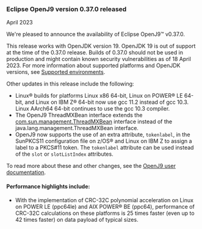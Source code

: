 <!--
Copyright (c) 2017, 2023 IBM Corp. and others

This program and the accompanying materials are made available under
the terms of the Eclipse Public License 2.0 which accompanies this
distribution and is available at https://www.eclipse.org/legal/epl-2.0/
or the Apache License, Version 2.0 which accompanies this distribution and
is available at https://www.apache.org/licenses/LICENSE-2.0.

This Source Code may also be made available under the following
Secondary Licenses when the conditions for such availability set
forth in the Eclipse Public License, v. 2.0 are satisfied: GNU
General Public License, version 2 with the GNU Classpath
Exception [1] and GNU General Public License, version 2 with the
OpenJDK Assembly Exception [2].

[1] https://www.gnu.org/software/classpath/license.html
[2] https://openjdk.org/legal/assembly-exception.html

SPDX-License-Identifier: EPL-2.0 OR Apache-2.0 OR GPL-2.0-only WITH Classpath-exception-2.0 OR GPL-2.0-only WITH OpenJDK-assembly-exception-1.0

The project website pages cannot be redistributed
-->

### Eclipse OpenJ9 version 0.37.0 released

April 2023
 
We're pleased to announce the availability of Eclipse OpenJ9&trade; v0.37.0.
 
This release works with OpenJDK version 19. OpenJDK 19 is out of support at the time of the 0.37.0 release. Builds of 0.37.0 should not be used in production and might contain known security vulnerabilities as of 18 April 2023. For more information about supported platforms and OpenJDK versions,
see [Supported environments](https://www.eclipse.org/openj9/docs/openj9_support/).

Other updates in this release include the following:
 
- Linux&reg; builds for platforms Linux x86 64-bit, Linux on POWER&reg; LE 64-bit, and Linux on IBM Z&reg; 64-bit now use gcc 11.2 instead of gcc 10.3. Linux AArch64 64-bit continues to use the gcc 10.3 compiler.
- The OpenJ9 ThreadMXBean interface extends the [com.sun.management.ThreadMXBean](https://docs.oracle.com/javase/8/docs/jre/api/management/extension/com/sun/management/ThreadMXBean.html) interface instead of the java.lang.management.ThreadMXBean interface.
- OpenJ9 now supports the use of an extra attribute, `tokenlabel`, in the SunPKCS11 configuration file on z/OS&reg; and Linux on IBM Z to assign a label to a PKCS#11 token. The `tokenlabel` attribute can be used instead of the `slot` or `slotListIndex` attributes.

To read more about these and other changes, see the [OpenJ9 user documentation](https://www.eclipse.org/openj9/docs/openj9_releases/).
 
#### Performance highlights include:
 
-  With the implementation of CRC-32C polynomial acceleration on Linux on POWER LE (ppc64le) and AIX POWER&reg; BE (ppc64), performance of CRC-32C calculations on these platforms is 25 times faster (even up to 42 times faster) on data payload of typical sizes.
